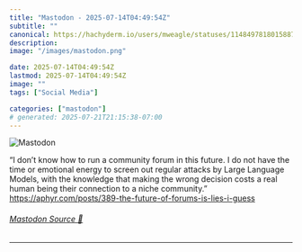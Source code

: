```yaml
---
title: "Mastodon - 2025-07-14T04:49:54Z"
subtitle: ""
canonical: https://hachyderm.io/users/mweagle/statuses/114849781801588788
description:
image: "/images/mastodon.png"

date: 2025-07-14T04:49:54Z
lastmod: 2025-07-14T04:49:54Z
image: ""
tags: ["Social Media"]

categories: ["mastodon"]
# generated: 2025-07-21T21:15:38-07:00
---
```

![Mastodon](/images/mastodon.png)

<p>“I don’t know how to run a community forum in this future. I do not have the time or emotional energy to screen out regular attacks by Large Language Models, with the knowledge that making the wrong decision costs a real human being their connection to a niche community.”<br /><a href="https://aphyr.com/posts/389-the-future-of-forums-is-lies-i-guess" target="_blank" rel="nofollow noopener noreferrer" translate="no"><span class="invisible">https://</span><span class="ellipsis">aphyr.com/posts/389-the-future</span><span class="invisible">-of-forums-is-lies-i-guess</span></a></p>


###### [Mastodon Source 🐘](https://hachyderm.io/@mweagle/114849781801588788)

___
